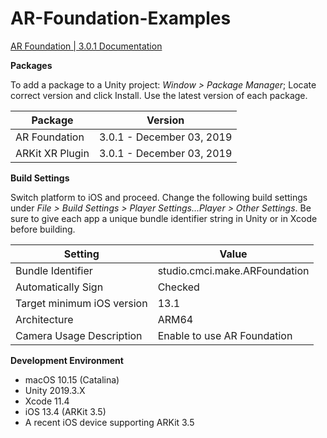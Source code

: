# AR-Foundation-Examples

[AR Foundation | 3.0.1 Documentation](https://docs.unity3d.com/Packages/com.unity.xr.arfoundation@3.0/manual/index.html)

**Packages**

To add a package to a Unity project: _Window > Package Manager_; Locate correct version and click Install. Use the latest version of each package. 

| Package           | Version                   |
|-------------------|---------------------------|
| AR Foundation     | 3.0.1 - December 03, 2019 |
| ARKit XR Plugin   | 3.0.1 - December 03, 2019 |

**Build Settings**

Switch platform to iOS and proceed. Change the following build settings under _File > Build Settings > Player Settings...Player > Other Settings_. Be sure to give each app a unique bundle identifier string in Unity or in Xcode before building.

| Setting               | Value                   |
|-----------------------|---------------------------|
| Bundle Identifier     | studio.cmci.make.ARFoundation |
| Automatically Sign    | Checked |
| Target minimum iOS version   | 13.1 |
| Architecture          | ARM64 |
| Camera Usage Description | Enable to use AR Foundation |

**Development Environment**

* macOS 10.15 (Catalina)
* Unity 2019.3.X
* Xcode 11.4
* iOS 13.4 (ARKit 3.5)
* A recent iOS device supporting ARKit 3.5



